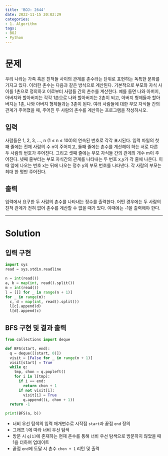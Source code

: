 ```yaml
---
title: 'BOJ: 2644'
date: 2022-11-15 20:02:29
categories:
- 1. Algorithm
tags:
- BOJ
- Python
---
```

# 문제

우리 나라는 가족 혹은 친척들 사이의 관계를 촌수라는 단위로 표현하는 독특한 문화를 가지고 있다. 이러한 촌수는 다음과 같은 방식으로 계산된다. 기본적으로 부모와 자식 사이를 1촌으로 정의하고 이로부터 사람들 간의 촌수를 계산한다. 예를 들면 나와 아버지, 아버지와 할아버지는 각각 1촌으로 나와 할아버지는 2촌이 되고, 아버지 형제들과 할아버지는 1촌, 나와 아버지 형제들과는 3촌이 된다.
여러 사람들에 대한 부모 자식들 간의 관계가 주어졌을 때, 주어진 두 사람의 촌수를 계산하는 프로그램을 작성하시오.

## 입력

사람들은 1, 2, 3, …, n (1 ≤ n ≤ 100)의 연속된 번호로 각각 표시된다. 입력 파일의 첫째 줄에는 전체 사람의 수 n이 주어지고, 둘째 줄에는 촌수를 계산해야 하는 서로 다른 두 사람의 번호가 주어진다. 그리고 셋째 줄에는 부모 자식들 간의 관계의 개수 m이 주어진다. 넷째 줄부터는 부모 자식간의 관계를 나타내는 두 번호 x,y가 각 줄에 나온다. 이때 앞에 나오는 번호 x는 뒤에 나오는 정수 y의 부모 번호를 나타낸다.
각 사람의 부모는 최대 한 명만 주어진다.

## 출력

입력에서 요구한 두 사람의 촌수를 나타내는 정수를 출력한다. 어떤 경우에는 두 사람의 친척 관계가 전혀 없어 촌수를 계산할 수 없을 때가 있다. 이때에는 -1을 출력해야 한다.

<!-- More -->

***

# Solution

## 입력 구현

~~~python
import sys
read = sys.stdin.readline

n = int(read())
a, b = map(int, read().split())
m = int(read())
l = [[] for _ in range(n + 1)]
for _ in range(m):
  c, d = map(int, read().split())
  l[c].append(d)
  l[d].append(c)
~~~

## BFS 구현 및 결과 출력

~~~python
from collections import deque

def BFS(start, end):
  q = deque([(start, 0)])
  visit = [False for _ in range(n + 1)]
  visit[start] = True
  while q:
    tmp, chon = q.popleft()
    for i in l[tmp]:
      if i == end:
        return chon + 1
      if not visit[i]:
        visit[i] = True
        q.append((i, chon + 1))
  return -1

print(BFS(a, b))  
~~~

+ 너비 우선 탐색의 입력 매개변수로 시작점 `start`과 끝점 `end` 정의
+ 그래프 `l`에 따라 너비 우선 탐색
+ 방문 시 `q[1]`에 존재하는 현재 촌수를 통해 너비 우선 탐색으로 방문하지 않았을 때 1을 더하여 업데이트
+ 끝점 `end`에 도달 시 촌수 `chon + 1` 리턴 및 출력